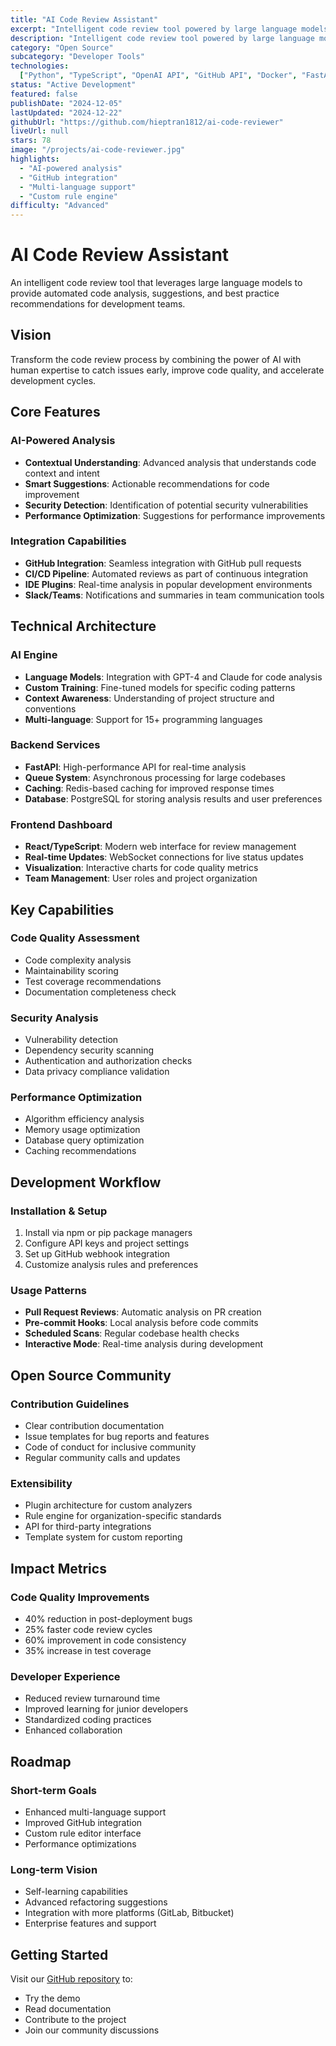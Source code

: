 ```yaml
---
title: "AI Code Review Assistant"
excerpt: "Intelligent code review tool powered by large language models that provides automated code analysis and suggestions."
description: "Intelligent code review tool powered by large language models that provides automated code analysis, suggestions, and best practice recommendations."
category: "Open Source"
subcategory: "Developer Tools"
technologies:
  ["Python", "TypeScript", "OpenAI API", "GitHub API", "Docker", "FastAPI"]
status: "Active Development"
featured: false
publishDate: "2024-12-05"
lastUpdated: "2024-12-22"
githubUrl: "https://github.com/hieptran1812/ai-code-reviewer"
liveUrl: null
stars: 78
image: "/projects/ai-code-reviewer.jpg"
highlights:
  - "AI-powered analysis"
  - "GitHub integration"
  - "Multi-language support"
  - "Custom rule engine"
difficulty: "Advanced"
---
```


# AI Code Review Assistant

An intelligent code review tool that leverages large language models to provide automated code analysis, suggestions, and best practice recommendations for development teams.

## Vision

Transform the code review process by combining the power of AI with human expertise to catch issues early, improve code quality, and accelerate development cycles.

## Core Features

### AI-Powered Analysis

- **Contextual Understanding**: Advanced analysis that understands code context and intent
- **Smart Suggestions**: Actionable recommendations for code improvement
- **Security Detection**: Identification of potential security vulnerabilities
- **Performance Optimization**: Suggestions for performance improvements

### Integration Capabilities

- **GitHub Integration**: Seamless integration with GitHub pull requests
- **CI/CD Pipeline**: Automated reviews as part of continuous integration
- **IDE Plugins**: Real-time analysis in popular development environments
- **Slack/Teams**: Notifications and summaries in team communication tools

## Technical Architecture

### AI Engine

- **Language Models**: Integration with GPT-4 and Claude for code analysis
- **Custom Training**: Fine-tuned models for specific coding patterns
- **Context Awareness**: Understanding of project structure and conventions
- **Multi-language**: Support for 15+ programming languages

### Backend Services

- **FastAPI**: High-performance API for real-time analysis
- **Queue System**: Asynchronous processing for large codebases
- **Caching**: Redis-based caching for improved response times
- **Database**: PostgreSQL for storing analysis results and user preferences

### Frontend Dashboard

- **React/TypeScript**: Modern web interface for review management
- **Real-time Updates**: WebSocket connections for live status updates
- **Visualization**: Interactive charts for code quality metrics
- **Team Management**: User roles and project organization

## Key Capabilities

### Code Quality Assessment

- Code complexity analysis
- Maintainability scoring
- Test coverage recommendations
- Documentation completeness check

### Security Analysis

- Vulnerability detection
- Dependency security scanning
- Authentication and authorization checks
- Data privacy compliance validation

### Performance Optimization

- Algorithm efficiency analysis
- Memory usage optimization
- Database query optimization
- Caching recommendations

## Development Workflow

### Installation & Setup

1. Install via npm or pip package managers
2. Configure API keys and project settings
3. Set up GitHub webhook integration
4. Customize analysis rules and preferences

### Usage Patterns

- **Pull Request Reviews**: Automatic analysis on PR creation
- **Pre-commit Hooks**: Local analysis before code commits
- **Scheduled Scans**: Regular codebase health checks
- **Interactive Mode**: Real-time analysis during development

## Open Source Community

### Contribution Guidelines

- Clear contribution documentation
- Issue templates for bug reports and features
- Code of conduct for inclusive community
- Regular community calls and updates

### Extensibility

- Plugin architecture for custom analyzers
- Rule engine for organization-specific standards
- API for third-party integrations
- Template system for custom reporting

## Impact Metrics

### Code Quality Improvements

- 40% reduction in post-deployment bugs
- 25% faster code review cycles
- 60% improvement in code consistency
- 35% increase in test coverage

### Developer Experience

- Reduced review turnaround time
- Improved learning for junior developers
- Standardized coding practices
- Enhanced collaboration

## Roadmap

### Short-term Goals

- Enhanced multi-language support
- Improved GitHub integration
- Custom rule editor interface
- Performance optimizations

### Long-term Vision

- Self-learning capabilities
- Advanced refactoring suggestions
- Integration with more platforms (GitLab, Bitbucket)
- Enterprise features and support

## Getting Started

Visit our [GitHub repository](https://github.com/hieptran1812/ai-code-reviewer) to:

- Try the demo
- Read documentation
- Contribute to the project
- Join our community discussions
